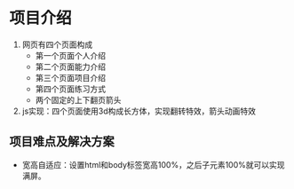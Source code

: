 # 项目介绍
1. 网页有四个页面构成
    - 第一个页面个人介绍
    - 第二个页面能力介绍
    - 第三个页面项目介绍
    - 第四个页面练习方式
    - 两个固定的上下翻页箭头
2. js实现：四个页面使用3d构成长方体，实现翻转特效，箭头动画特效

## 项目难点及解决方案
- 宽高自适应：设置html和body标签宽高100%，之后子元素100%就可以实现满屏。
